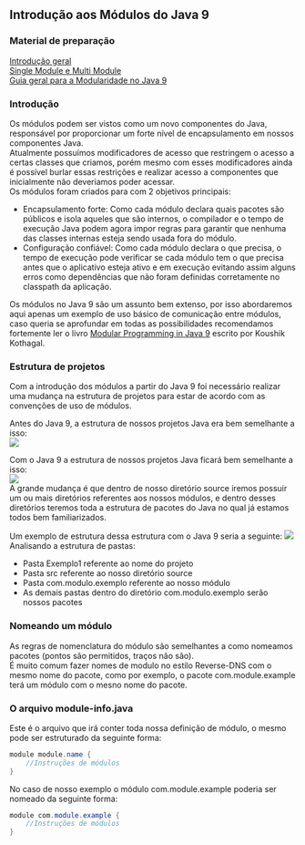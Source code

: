 ## Introdução aos Módulos do Java 9

### Material de preparação
[Introdução geral](https://blog.andresteingress.com/2017/09/29/java-9-modules.html)<br/>
[Single Module e Multi Module](https://www.logicbig.com/tutorials/core-java-tutorial/modules/modes.html)<br/>
[Guia geral para a Modularidade no Java 9](https://www.baeldung.com/java-9-modularity)

### Introdução
Os módulos podem ser vistos como um novo componentes do Java, responsável por proporcionar um forte nível de encapsulamento em nossos componentes Java.<br/>
Atualmente possuímos modificadores de acesso que restringem o acesso a certas classes que criamos, porém mesmo com esses modificadores ainda é possível burlar essas 
restrições e realizar acesso a componentes que inicialmente não deveriamos poder acessar.<br/>
Os módulos foram criados para com 2 objetivos principais:
 - Encapsulamento forte: Como cada módulo declara quais pacotes são públicos e isola aqueles que são internos, o compilador e o tempo de execução Java podem agora 
impor regras para garantir que nenhuma das classes internas esteja sendo usada fora do módulo.
 - Configuração confiável: Como cada módulo declara o que precisa, o tempo de execução pode verificar se cada módulo tem o que precisa antes que o aplicativo esteja 
ativo e em execução evitando assim alguns erros como dependências que não foram definidas corretamente no classpath da aplicação.

Os módulos no Java 9 são um assunto bem extenso, por isso abordaremos aqui apenas um exemplo de uso básico de comunicação entre módulos, caso queria se aprofundar em todas as 
possibilidades recomendamos fortemente ler o livro [Modular Programming in Java 9](https://www.oreilly.com/library/view/modular-programming-in/9781787126909/) escrito por Koushik Kothagal. 


### Estrutura de projetos
Com a introdução dos módulos a partir do Java 9 foi necessário realizar uma mudança na estrutura de projetos para estar de acordo com as convenções de uso de módulos.

Antes do Java 9, a estrutura de nossos projetos Java era bem semelhante a isso:<br/>
<img src="https://learning.oreilly.com/library/view/modular-programming-in/9781787126909/assets/fc41fa8d-df8e-49b8-b2af-4fe33dbf08ee.png"/><br/>

Com o Java 9 a estrutura de nossos projetos Java ficará bem semelhante a isso:<br/>
<img src="https://learning.oreilly.com/library/view/modular-programming-in/9781787126909/assets/86c153ba-bb45-4137-9f4c-24e84465f3f0.png"/><br/>
A grande mudança é que dentro de nosso diretório source iremos possuir um ou mais diretórios referentes aos nossos módulos, e dentro desses diretórios teremos toda a estrutura de 
pacotes do Java no qual já estamos todos bem familiarizados.

Um exemplo de estrutura dessa estrutura com o Java 9 seria a seguinte:
<img src="./exemplo01.PNG"/><br/>
Analisando a estrutura de pastas:
 * Pasta Exemplo1 referente ao nome do projeto
 * Pasta src referente ao nosso diretório source
 * Pasta com.modulo.exemplo referente ao nosso módulo
 * As demais pastas dentro do diretório com.modulo.exemplo serão nossos pacotes

### Nomeando um módulo
As regras de nomenclatura do módulo são semelhantes a como nomeamos pacotes (pontos são permitidos, traços não são).<br/>
É muito comum fazer nomes de modulo no estilo Reverse-DNS com o mesmo nome do pacote, como por exemplo, o pacote com.module.example terá um módulo com o mesno nome do pacote.


### O arquivo module-info.java
Este é o arquivo que irá conter toda nossa definição de módulo, o mesmo pode ser estruturado da seguinte forma:
```java
module module.name {
    //Instruções de módulos
}
```

No caso de nosso exemplo o módulo com.module.example poderia ser nomeado da seguinte forma:
```java
module com.module.example {
    //Instruções de módulos
}
```

